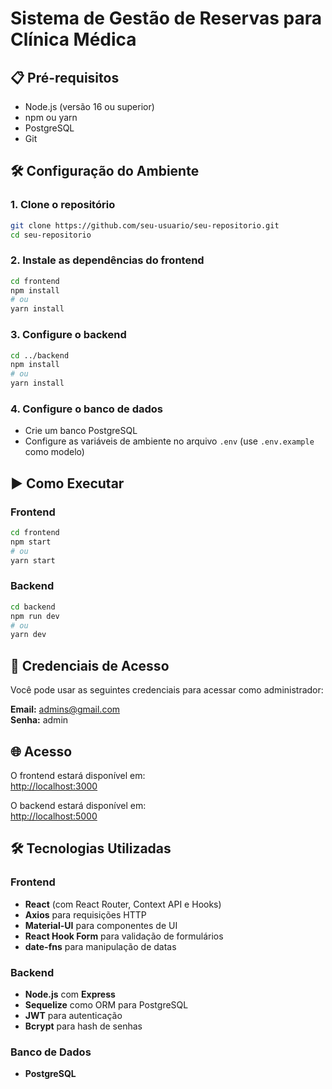 # Sistema de Gestão de Reservas para Clínica Médica

## 📋 Pré-requisitos

- Node.js (versão 16 ou superior)
- npm ou yarn
- PostgreSQL
- Git

## 🛠️ Configuração do Ambiente

### 1. Clone o repositório
```bash
git clone https://github.com/seu-usuario/seu-repositorio.git
cd seu-repositorio
```

### 2. Instale as dependências do frontend
```bash
cd frontend
npm install
# ou
yarn install
```

### 3. Configure o backend
```bash
cd ../backend
npm install
# ou
yarn install
```

### 4. Configure o banco de dados
- Crie um banco PostgreSQL
- Configure as variáveis de ambiente no arquivo `.env` (use `.env.example` como modelo)

## ▶️ Como Executar

### Frontend
```bash
cd frontend
npm start
# ou
yarn start
```

### Backend
```bash
cd backend
npm run dev
# ou
yarn dev
```

## 🔐 Credenciais de Acesso

Você pode usar as seguintes credenciais para acessar como administrador:

**Email:** admins@gmail.com  
**Senha:** admin

## 🌐 Acesso

O frontend estará disponível em:  
[http://localhost:3000](http://localhost:3000)

O backend estará disponível em:  
[http://localhost:5000](http://localhost:5000)

## 🛠️ Tecnologias Utilizadas

### Frontend
- **React** (com React Router, Context API e Hooks)
- **Axios** para requisições HTTP
- **Material-UI** para componentes de UI
- **React Hook Form** para validação de formulários
- **date-fns** para manipulação de datas

### Backend
- **Node.js** com **Express**
- **Sequelize** como ORM para PostgreSQL
- **JWT** para autenticação
- **Bcrypt** para hash de senhas

### Banco de Dados
- **PostgreSQL**
